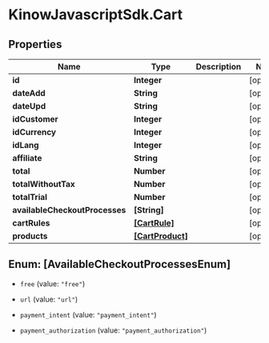 # KinowJavascriptSdk.Cart

## Properties
Name | Type | Description | Notes
------------ | ------------- | ------------- | -------------
**id** | **Integer** |  | [optional] 
**dateAdd** | **String** |  | [optional] 
**dateUpd** | **String** |  | [optional] 
**idCustomer** | **Integer** |  | [optional] 
**idCurrency** | **Integer** |  | [optional] 
**idLang** | **Integer** |  | [optional] 
**affiliate** | **String** |  | [optional] 
**total** | **Number** |  | [optional] 
**totalWithoutTax** | **Number** |  | [optional] 
**totalTrial** | **Number** |  | [optional] 
**availableCheckoutProcesses** | **[String]** |  | [optional] 
**cartRules** | [**[CartRule]**](CartRule.md) |  | [optional] 
**products** | [**[CartProduct]**](CartProduct.md) |  | [optional] 


<a name="[AvailableCheckoutProcessesEnum]"></a>
## Enum: [AvailableCheckoutProcessesEnum]


* `free` (value: `"free"`)

* `url` (value: `"url"`)

* `payment_intent` (value: `"payment_intent"`)

* `payment_authorization` (value: `"payment_authorization"`)




